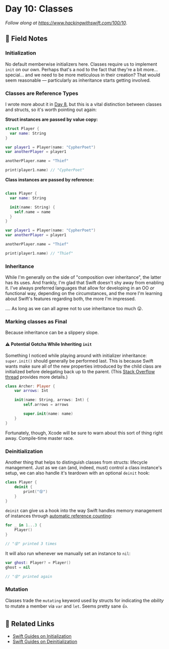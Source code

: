 # Day 10: Classes

_Follow along at https://www.hackingwithswift.com/100/10_.


## 📒 Field Notes

### Initialization

No default memberwise initializers here. Classes require us to implement `init` on
our own. Perhaps that's a nod to the fact that they're a bit more... special... and we need to be more meticulous in their creation? That would seem reasonable &mdash; particularly as inheritance starts getting involved.


### Classes are Reference Types

I wrote more about it in [Day 8](../day-008/README.md), but this is a vital distinction between classes and structs, so it's worth pointing out again:

**Struct instances are passed by value copy:**

```swift
struct Player {
  var name: String
}

var player1 = Player(name: "CypherPoet")
var anotherPlayer = player1

anotherPlayer.name = "Thief"

print(player1.name) // "CypherPoet"
```

**Class instances are passed by reference:**
```swift

class Player {
  var name: String

  init(name: String) {
    self.name = name
  }
}

var player1 = Player(name: "CypherPoet")
var anotherPlayer = player1

anotherPlayer.name = "Thief"

print(player1.name) // "Thief"
```


### Inheritance

While I'm generally on the side of "composition over inheritance", the latter has its uses. And frankly, I'm glad that Swift doesn't shy away from enabling it. I've always preferred languages that allow for developing in an OO _or_ functional way, depending on the circumstances, and the more I'm learning about Swift's features regarding both, the more I'm impressed.

.... As long as we can all agree not to use inheritance too much 😛.


### Marking classes as Final

Because inheritance can be a slippery slope.


#### ⚠️ Potential Gotcha While Inheriting `init`

Something I noticed while playing around with initializer inheritance: `super.init()` should generally be performed last. This is because Swift wants make sure all of the new properties introduced by the child class are initialized before delegating back up to the parent. (This [Stack Overflow thread](https://stackoverflow.com/questions/24021093/error-in-swift-class-property-not-initialized-at-super-init-call) provides more details.)

```swift
class Archer: Player {
    var arrows: Int

    init(name: String, arrows: Int) {
        self.arrows = arrows

        super.init(name: name)
    }
}
```

Fortunately, though, Xcode will be sure to warn about this sort of thing right away. Compile-time master race.


### Deinitialization

Another thing that helps to distinguish classes from structs: lifecycle management. Just as we can (and, indeed, must) control a class instance's setup, we can also handle it's teardown with an optional `deinit` hook:

```swift
class Player {
    deinit {
        print("😵")
    }
}
```

`deinit` can give us a hook into the way Swift handles memory management of instances through [automatic reference counting](https://docs.swift.org/swift-book/LanguageGuide/AutomaticReferenceCounting.html):

```swift
for _ in 1...3 {
    Player()
}

// "😵" printed 3 times
```

It will also run whenever we manually set an instance to `nil`:
```swift
var ghost: Player? = Player()
ghost = nil

// "😵" printed again

```


### Mutation

Classes trade the `mutating` keyword used by structs for indicating the _ability_ to mutate a member via `var` and `let`. Seems pretty sane 👍.


## 🔗 Related Links

- [Swift Guides on Initialization](https://docs.swift.org/swift-book/LanguageGuide/Inheritance.html)
- [Swift Guides on Deinitialization](https://docs.swift.org/swift-book/LanguageGuide/Deinitialization.html)

